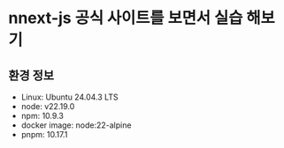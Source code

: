 # nnext-js 공식 사이트를 보면서 실습 해보기

## 환경 정보
- Linux: Ubuntu 24.04.3 LTS
- node: v22.19.0
- npm: 10.9.3
- docker image: node:22-alpine
- pnpm: 10.17.1
